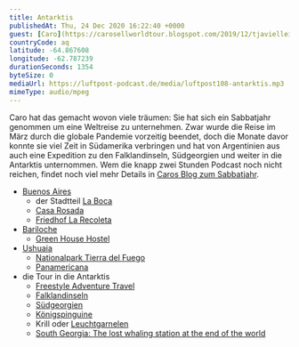 ```yaml
---
title: Antarktis
publishedAt: Thu, 24 Dec 2020 16:22:40 +0000
guest: [Caro](https://carosellworldtour.blogspot.com/2019/12/tjavielleicht-klappt-es-tatsachlich-mit.html)
countryCode: aq
latitude: -64.867608
longitude: -62.787239
durationSeconds: 1354
byteSize: 0 
mediaUrl: https://luftpost-podcast.de/media/luftpost108-antarktis.mp3
mimeType: audio/mpeg
---
```


Caro hat das gemacht wovon viele träumen: Sie hat sich ein Sabbatjahr genommen um eine Weltreise zu unternehmen. Zwar wurde die Reise im März durch die globale Pandemie vorzeitig beendet, doch die Monate davor konnte sie viel Zeit in Südamerika verbringen und hat von Argentinien aus auch eine Expedition zu den Falklandinseln, Südgeorgien und weiter in die Antarktis unternommen. Wem die knapp zwei Stunden Podcast noch nicht reichen, findet noch viel mehr Details in [Caros Blog zum Sabbatjahr](https://carosellworldtour.blogspot.com/2019/12/tjavielleicht-klappt-es-tatsachlich-mit.html). 
* [Buenos Aires](https://de.wikipedia.org/wiki/Buenos%5FAires)  
   * der Stadtteil [La Boca](https://de.wikipedia.org/wiki/La%5FBoca)  
   * [Casa Rosada](https://de.wikipedia.org/wiki/Casa%5FRosada)  
   * [Friedhof La Recoleta](https://de.wikipedia.org/wiki/Friedhof%5FLa%5FRecoleta)
* [Bariloche](https://de.wikipedia.org/wiki/Bariloche)  
   * [Green House Hostel](https://www.tripadvisor.co.uk/Hotel%5FReview-g312848-d1204220-Reviews-Green%5FHouse%5FHostel%5FBariloche-San%5FCarlos%5Fde%5FBariloche%5FProvince%5Fof%5FRio%5FNegro%5FPatagonia.html)
* [Ushuaia](https://de.wikipedia.org/wiki/Ushuaia)  
   * [Nationalpark Tierra del Fuego](https://de.wikipedia.org/wiki/Nationalpark%5FTierra%5Fdel%5FFuego)  
   * [Panamericana](https://de.wikipedia.org/wiki/Panamericana)
* die Tour in die Antarktis  
   * [Freestyle Adventure Travel](https://freestyleadventuretravel.com)  
   * [Falklandinseln](https://de.wikipedia.org/wiki/Falklandinseln)  
   * [Südgeorgien](https://de.wikipedia.org/wiki/S%C3%BCdgeorgien%5Fund%5Fdie%5FS%C3%BCdlichen%5FSandwichinseln)  
   * [Königspinguine](https://de.wikipedia.org/wiki/K%C3%B6nigspinguin)  
   * Krill oder [Leuchtgarnelen](https://de.wikipedia.org/wiki/Leuchtgarnelen)  
   * [South Georgia: The lost whaling station at the end of the world](https://www.bbc.co.uk/news/magazine-27734930)
